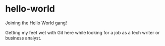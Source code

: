 # hello-world
Joining the Hello World gang!

Getting my feet wet with Git here while looking for a job as a tech writer or business analyst. 


